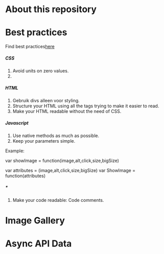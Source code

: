 # About this repository
# Best practices
Find best practices[here](https://www.belatrixsf.com/blog/best-practices-for-front-end-coding/)
##### CSS
1. Avoid units on zero values.
2. 
##### HTML
1. Gebruik divs alleen voor styling.
2. Structure your HTML using all the tags trying to make it easier to read.
3. Make your HTML readable without the need of CSS.
##### Javascript
1. Use native methods as much as possible.
2. Keep your parameters simple.

Example:

var showImage = function(image,alt,click,size,bigSize)

var attributes = (image,alt,click,size,bigSize)
var ShowImage = function(attributes)

##### *
1. Make your code readable: Code comments.

# Image Gallery
# Async API Data
